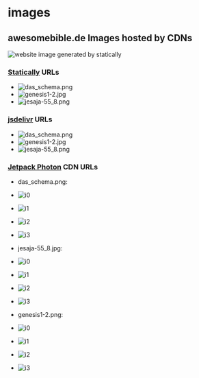 # images
## awesomebible.de Images hosted by CDNs

![website image generated by statically](https://cdn.statically.io/screenshot/awesomebible.de)

### [Statically](https://statically.io) URLs
- ![das_schema.png](https://cdn.statically.io/gh/awesomebible/images/aa60f151/das_schema.png)
- ![genesis1-2.jpg](https://cdn.statically.io/gh/awesomebible/images/aa60f151/genesis1-2.jpg)
- ![jesaja-55_8.png](https://cdn.statically.io/gh/awesomebible/images/aa60f151/jesaja-55_8.png)

### [jsdelivr](https://jsdelivr.com) URLs
- ![das_schema.png](https://cdn.jsdelivr.net/gh/awesomebible/images/das_schema.png)
- ![genesis1-2.jpg](https://cdn.jsdelivr.net/gh/awesomebible/images/genesis1-2.jpg)
- ![jesaja-55_8.png](https://cdn.jsdelivr.net/gh/awesomebible/images/jesaja-55_8.png)

### [Jetpack Photon](https://jetpack.com) CDN URLs
- das_schema.png:
 - ![i0](https://i0.wp.com/raw.githubusercontent.com/awesomebible/images/master/das_schema.png?ssl=1)
 - ![i1](https://i1.wp.com/raw.githubusercontent.com/awesomebible/images/master/das_schema.png?ssl=1)
 - ![i2](https://i2.wp.com/raw.githubusercontent.com/awesomebible/images/master/das_schema.png?ssl=1)
 - ![i3](https://i3.wp.com/raw.githubusercontent.com/awesomebible/images/master/das_schema.png?ssl=1)
 
 - jesaja-55_8.jpg:
  - ![i0](https://i0.wp.com/raw.githubusercontent.com/awesomebible/images/master/jesaja-55_8.png?ssl=1)
  - ![i1](https://i1.wp.com/raw.githubusercontent.com/awesomebible/images/master/jesaja-55_8.png?ssl=1)
  - ![i2](https://i2.wp.com/raw.githubusercontent.com/awesomebible/images/master/jesaja-55_8.png?ssl=1)
  - ![i3](https://i3.wp.com/raw.githubusercontent.com/awesomebible/images/master/jesaja-55_8.png?ssl=1)
  
 - genesis1-2.png:
  - ![i0](https://i0.wp.com/raw.githubusercontent.com/awesomebible/images/master/genesis1-2.jpg?ssl=1)
  - ![i1](https://i1.wp.com/raw.githubusercontent.com/awesomebible/images/master/genesis1-2.jpg?ssl=1)
  - ![i2](https://i2.wp.com/raw.githubusercontent.com/awesomebible/images/master/genesis1-2.jpg?ssl=1)
  - ![i3](https://i3.wp.com/raw.githubusercontent.com/awesomebible/images/master/genesis1-2.jpg?ssl=1)

